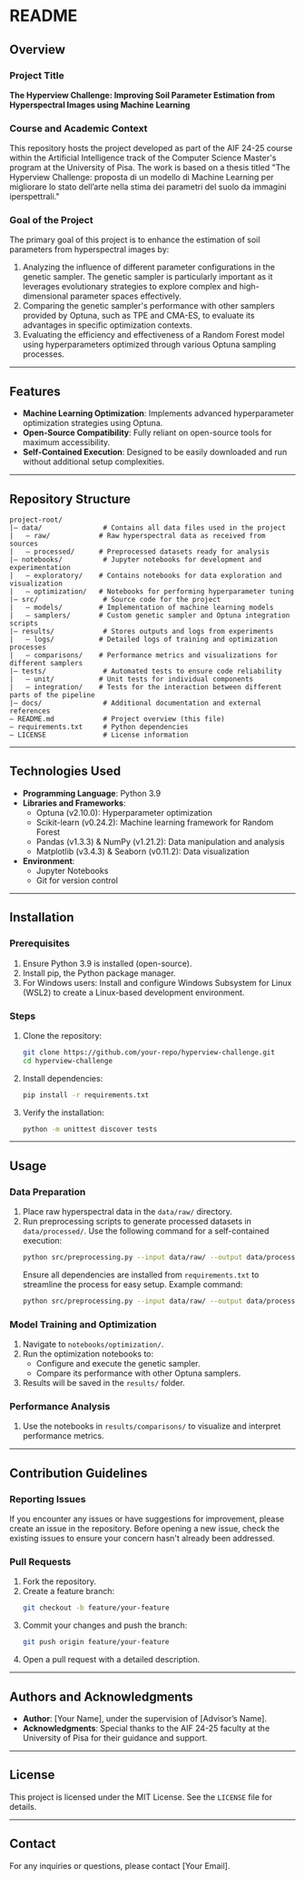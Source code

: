 # README

## Overview

### Project Title
**The Hyperview Challenge: Improving Soil Parameter Estimation from Hyperspectral Images using Machine Learning**

### Course and Academic Context
This repository hosts the project developed as part of the AIF 24-25 course within the Artificial Intelligence track of the Computer Science Master's program at the University of Pisa. The work is based on a thesis titled "The Hyperview Challenge: proposta di un modello di Machine Learning per migliorare lo stato dell’arte nella stima dei parametri del suolo da immagini iperspettrali."

### Goal of the Project
The primary goal of this project is to enhance the estimation of soil parameters from hyperspectral images by:
1. Analyzing the influence of different parameter configurations in the genetic sampler. The genetic sampler is particularly important as it leverages evolutionary strategies to explore complex and high-dimensional parameter spaces effectively.
2. Comparing the genetic sampler's performance with other samplers provided by Optuna, such as TPE and CMA-ES, to evaluate its advantages in specific optimization contexts.
3. Evaluating the efficiency and effectiveness of a Random Forest model using hyperparameters optimized through various Optuna sampling processes.

---

## Features
- **Machine Learning Optimization**: Implements advanced hyperparameter optimization strategies using Optuna.
- **Open-Source Compatibility**: Fully reliant on open-source tools for maximum accessibility.
- **Self-Contained Execution**: Designed to be easily downloaded and run without additional setup complexities.

---

## Repository Structure
```
project-root/
|— data/               # Contains all data files used in the project
|   — raw/            # Raw hyperspectral data as received from sources
|   — processed/      # Preprocessed datasets ready for analysis
|— notebooks/          # Jupyter notebooks for development and experimentation
|   — exploratory/    # Contains notebooks for data exploration and visualization
|   — optimization/   # Notebooks for performing hyperparameter tuning
|— src/                # Source code for the project
|   — models/         # Implementation of machine learning models
|   — samplers/       # Custom genetic sampler and Optuna integration scripts
|— results/            # Stores outputs and logs from experiments
|   — logs/           # Detailed logs of training and optimization processes
|   — comparisons/    # Performance metrics and visualizations for different samplers
|— tests/              # Automated tests to ensure code reliability
|   — unit/           # Unit tests for individual components
|   — integration/    # Tests for the interaction between different parts of the pipeline
|— docs/               # Additional documentation and external references
— README.md            # Project overview (this file)
— requirements.txt     # Python dependencies
— LICENSE              # License information
```

---

## Technologies Used
- **Programming Language**: Python 3.9
- **Libraries and Frameworks**:
  - Optuna (v2.10.0): Hyperparameter optimization
  - Scikit-learn (v0.24.2): Machine learning framework for Random Forest
  - Pandas (v1.3.3) & NumPy (v1.21.2): Data manipulation and analysis
  - Matplotlib (v3.4.3) & Seaborn (v0.11.2): Data visualization
- **Environment**:
  - Jupyter Notebooks
  - Git for version control

---

## Installation
### Prerequisites
1. Ensure Python 3.9 is installed (open-source).
2. Install pip, the Python package manager.
3. For Windows users: Install and configure Windows Subsystem for Linux (WSL2) to create a Linux-based development environment.

### Steps
1. Clone the repository:
   ```bash
   git clone https://github.com/your-repo/hyperview-challenge.git
   cd hyperview-challenge
   ```
2. Install dependencies:
   ```bash
   pip install -r requirements.txt
   ```
3. Verify the installation:
   ```bash
   python -m unittest discover tests
   ```

---

## Usage
### Data Preparation
1. Place raw hyperspectral data in the `data/raw/` directory.
2. Run preprocessing scripts to generate processed datasets in `data/processed/`. Use the following command for a self-contained execution:
   ```bash
   python src/preprocessing.py --input data/raw/ --output data/processed/
   ```
   Ensure all dependencies are installed from `requirements.txt` to streamline the process for easy setup.
   Example command:
   ```bash
   python src/preprocessing.py --input data/raw/ --output data/processed/
   ```

### Model Training and Optimization
1. Navigate to `notebooks/optimization/`.
2. Run the optimization notebooks to:
   - Configure and execute the genetic sampler.
   - Compare its performance with other Optuna samplers.
3. Results will be saved in the `results/` folder.

### Performance Analysis
1. Use the notebooks in `results/comparisons/` to visualize and interpret performance metrics.

---

## Contribution Guidelines
### Reporting Issues
If you encounter any issues or have suggestions for improvement, please create an issue in the repository. Before opening a new issue, check the existing issues to ensure your concern hasn't already been addressed.

### Pull Requests
1. Fork the repository.
2. Create a feature branch:
   ```bash
   git checkout -b feature/your-feature
   ```
3. Commit your changes and push the branch:
   ```bash
   git push origin feature/your-feature
   ```
4. Open a pull request with a detailed description.

---

## Authors and Acknowledgments
- **Author**: [Your Name], under the supervision of [Advisor’s Name].
- **Acknowledgments**: Special thanks to the AIF 24-25 faculty at the University of Pisa for their guidance and support.

---

## License
This project is licensed under the MIT License. See the `LICENSE` file for details.

---

## Contact
For any inquiries or questions, please contact [Your Email].

